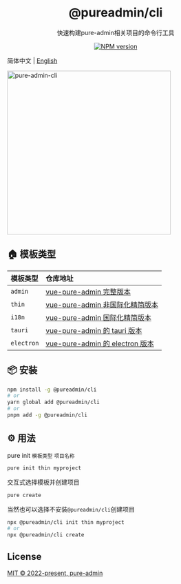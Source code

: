 <h1 align="center">@pureadmin/cli</h1>
<p align="center">快速构建pure-admin相关项目的命令行工具</p>

<p align="center">
<a href="https://www.npmjs.com/package/@pureadmin/cli" target="__blank"><img src="https://img.shields.io/npm/v/@pureadmin/cli?color=a1b858&label=" alt="NPM version"></a>
</p>

简体中文 | [English](./README.en-US.md)

<img src="https://xiaoxian521.github.io/hyperlink/gif/pure-admin-cli.gif" alt="pure-admin-cli" width="380" />

## 🏠 模板类型

| **模板类型** | **仓库地址**                                                                             |
| :----------- | :--------------------------------------------------------------------------------------- |
| `admin`      | [vue-pure-admin 完整版本](https://github.com/pure-admin/vue-pure-admin)                  |
| `thin`       | [vue-pure-admin 非国际化精简版本](https://github.com/pure-admin/pure-admin-thin)         |
| `i18n`       | [vue-pure-admin 国际化精简版本](https://github.com/pure-admin/pure-admin-thin/tree/i18n) |
| `tauri`      | [vue-pure-admin 的 tauri 版本](https://github.com/pure-admin/tauri-pure-admin)           |
| `electron`   | [vue-pure-admin 的 electron 版本](https://github.com/pure-admin/electron-pure-admin)     |

## 📦 安装

```bash
npm install -g @pureadmin/cli
# or
yarn global add @pureadmin/cli
# or
pnpm add -g @pureadmin/cli
```

## ⚙️ 用法

pure init `模板类型` `项目名称`

```bash
pure init thin myproject
```

交互式选择模板并创建项目

```bash
pure create
```

当然也可以选择不安装`@pureadmin/cli`创建项目

```bash
npx @pureadmin/cli init thin myproject
# or
npx @pureadmin/cli create
```

## License

[MIT © 2022-present, pure-admin](./LICENSE)
